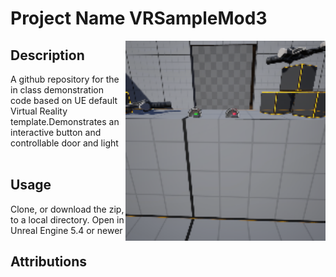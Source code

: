 # Project Name  VRSampleMod3
<img src="Saved/AutoScreenshot.png" width="320"  align="right" />

## Description

A github repository for the in class demonstration code based on UE default Virtual Reality template.Demonstrates an interactive button and controllable door and light<br><br> 
 
## Usage
Clone, or download the zip, to a local directory. Open in Unreal Engine 5.4 or newer

## Attributions





